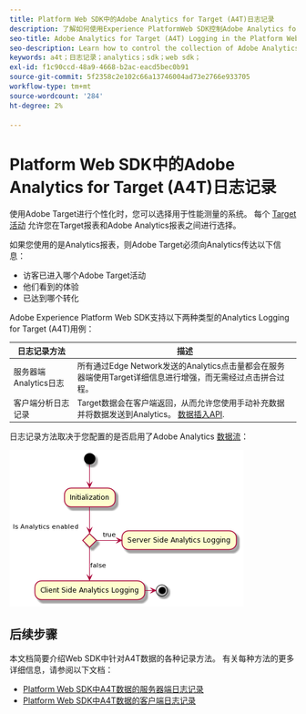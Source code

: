 ```yaml
---
title: Platform Web SDK中的Adobe Analytics for Target (A4T)日志记录
description: 了解如何使用Experience PlatformWeb SDK控制Adobe Analytics for Target (A4T)数据的收集。
seo-title: Adobe Analytics for Target (A4T) Logging in the Platform Web SDK
seo-description: Learn how to control the collection of Adobe Analytics for Target (A4T) data using the Experience Platform Web SDK.
keywords: a4t；日志记录；analytics；sdk；web sdk；
exl-id: f1c90ccd-48a9-4668-b2ac-eacd5bec0b91
source-git-commit: 5f2358c2e102c66a13746004ad73e2766e933705
workflow-type: tm+mt
source-wordcount: '284'
ht-degree: 2%

---
```


# Platform Web SDK中的Adobe Analytics for Target (A4T)日志记录

使用Adobe Target进行个性化时，您可以选择用于性能测量的系统。 每个 [Target活动](https://experienceleague.adobe.com/docs/target/using/activities/target-activities-guide.html) 允许您在Target报表和Adobe Analytics报表之间进行选择。

如果您使用的是Analytics报表，则Adobe Target必须向Analytics传达以下信息：

* 访客已进入哪个Adobe Target活动
* 他们看到的体验
* 已达到哪个转化

Adobe Experience Platform Web SDK支持以下两种类型的Analytics Logging for Target (A4T)用例：

| 日志记录方法 | 描述 |
| --- | --- |
| 服务器端Analytics日志 | 所有通过Edge Network发送的Analytics点击量都会在服务器端使用Target详细信息进行增强，而无需经过点击拼合过程。 |
| 客户端分析日志记录 | Target数据会在客户端返回，从而允许您使用手动补充数据并将数据发送到Analytics。 [数据插入API](https://experienceleague.adobe.com/docs/analytics/import/c-data-insertion-api.html). |

日志记录方法取决于您配置的是否启用了Adobe Analytics [数据流](../../../../datastreams/overview.md)：

![日志记录方法决策流程](../assets/analytics-logging.png)

## 后续步骤

本文档简要介绍Web SDK中针对A4T数据的各种记录方法。 有关每种方法的更多详细信息，请参阅以下文档：

* [Platform Web SDK中A4T数据的服务器端日志记录](./server-side.md)
* [Platform Web SDK中A4T数据的客户端日志记录](./client-side.md)
